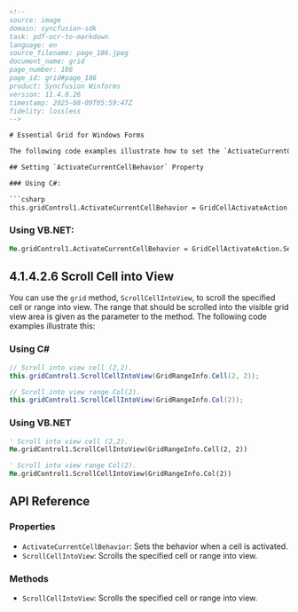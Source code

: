 ```html
<!--
source: image
domain: syncfusion-sdk
task: pdf-ocr-to-markdown
language: en
source_filename: page_186.jpeg
document_name: grid
page_number: 186
page_id: grid#page_186
product: Syncfusion Winforms
version: 11.4.0.26
timestamp: 2025-08-09T05:59:47Z
fidelity: lossless
-->

# Essential Grid for Windows Forms

The following code examples illustrate how to set the `ActivateCurrentCellBehavior` property:

## Setting `ActivateCurrentCellBehavior` Property

### Using C#:

```csharp
this.gridControl1.ActivateCurrentCellBehavior = GridCellActivateAction.SelectAll;
```

### Using VB.NET:

```vb
Me.gridControl1.ActivateCurrentCellBehavior = GridCellActivateAction.SelectAll
```

## 4.1.4.2.6 Scroll Cell into View

You can use the `grid` method, `ScrollCellIntoView`, to scroll the specified cell or range into view. The range that should be scrolled into the visible grid view area is given as the parameter to the method. The following code examples illustrate this:

### Using C#

```csharp
// Scroll into view cell (2,2).
this.gridControl1.ScrollCellIntoView(GridRangeInfo.Cell(2, 2));

// Scroll into view range Col(2).
this.gridControl1.ScrollCellIntoView(GridRangeInfo.Col(2));
```

### Using VB.NET

```vb
' Scroll into view cell (2,2).
Me.gridControl1.ScrollCellIntoView(GridRangeInfo.Cell(2, 2))

' Scroll into view range Col(2).
Me.gridControl1.ScrollCellIntoView(GridRangeInfo.Col(2))
```

## API Reference

### Properties
- `ActivateCurrentCellBehavior`: Sets the behavior when a cell is activated.
- `ScrollCellIntoView`: Scrolls the specified cell or range into view.

### Methods
- `ScrollCellIntoView`: Scrolls the specified cell or range into view.

<!-- tags: [syncfusion, winforms, grid, control, activatecurrentcellbehavior, scrollcellintoview, c#, vb.net] keywords: [scroll cell, view, grid, range, visible, cell, activatebehavior, gridcontrol] -->
```